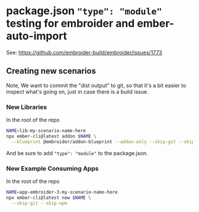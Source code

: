 # package.json `"type": "module"` testing for embroider and ember-auto-import

See: https://github.com/embroider-build/embroider/issues/1773

## Creating new scenarios

Note, 
We want to commit the "dist output" to git, so that it's a bit easier to inspect what's going on, just in case there is a build issue.

### New Libraries

In the root of the repo
```bash
NAME=lib-my-scenario-name-here
npx ember-cli@latest addon $NAME \
  --blueprint @embroider/addon-blueprint --addon-only --skip-git --skip-npm
```

And be sure to add `"type": "module"` to the package.json.

### New Example Consuming Apps

In the root of the repo
```bash
NAME=app-embroider-3-my-scenario-name-here
npx ember-cli@latest new $NAME \
  --skip-git --skip-npm
```
